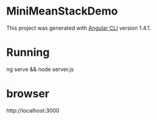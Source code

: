 # MiniMeanStackDemo

This project was generated with [Angular CLI](https://github.com/angular/angular-cli) version 1.4.1.
# Running
ng serve && node server.js

# browser

http://localhost:3000
